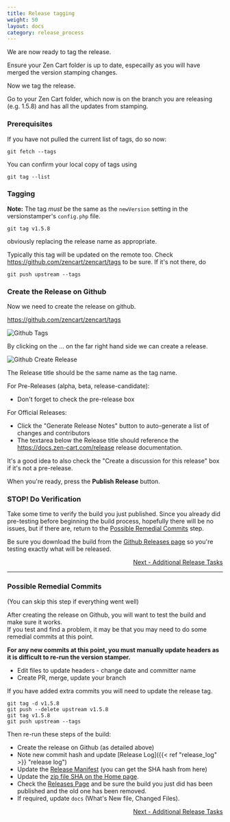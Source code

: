 ```yaml
---
title: Release tagging
weight: 50
layout: docs
category: release_process
---
```

We are now ready to tag the release.

Ensure your Zen Cart folder is up to date, especailly
as you will have merged the version stamping changes.

Now we tag the release.

Go to your Zen Cart folder, which now is on the branch you are releasing (e.g. 1.5.8) and has all the updates from stamping. 

### Prerequisites
If you have not pulled the current list of tags, do so now: 

```
git fetch --tags
```

You can confirm your local copy of tags using 

```
git tag --list
```

### Tagging 

**Note:** The tag *must* be the same as the `newVersion` setting in the versionstamper's `config.php` file. 

`git tag v1.5.8` 

obviously replacing the release name as appropriate.

Typically this tag will be updated on the remote too.  Check 
https://github.com/zencart/zencart/tags to be sure.  If it's not there, do 

`git push upstream --tags`

### Create the Release on Github

Now we need to create the release on github.

https://github.com/zencart/zencart/tags

![ Github Tags](/images/github-tags_page_zencart.png)

By clicking on the ... on the far right hand side we can create a release.

![Github Create Release](/images/github_create_release_zencart.png)


The Release title should be the same name as the tag name.

For Pre-Releases (alpha, beta, release-candidate): 
- Don't forget to check the pre-release box 

For Official Releases: 
- Click the "Generate Release Notes" button to auto-generate a list of changes and contributors
- The textarea below the Release title should reference the https://docs.zen-cart.com/release release documentation.

It's a good idea to also check the "Create a discussion for this release" box if it's not a pre-release. 

When you're ready, press the **Publish Release** button.
 
### STOP!  Do Verification 
Take some time to verify the build you just published.  Since you already did pre-testing before beginning the build process, hopefully there will be no issues, but if there are, return to the [Possible Remedial Commits](/dev/release_process/release_tagging/#possible-remedial-commits) step. 

Be sure you download the build from the [Github Releases page](https://github.com/zencart/zencart/releases) so you're testing exactly what will be released. 

<div style="text-align:right;" id="next">
   <a class="btn btn-lg btn-primary mr-3 mb-4" href="/dev/release_process/additional_release_tasks/">
        Next - Additional Release Tasks<i class="fas fa-arrow-alt-circle-right ml-2"></i>
   </a>
</div>

<hr>

### Possible Remedial Commits 

(You can skip this step if everything went well)

After creating the release on Github, you will want to test the build and make sure it works.  
If you test and find a problem, 
it may be that you may need to do some remedial commits at this point.

**For any new commits at this point, you must manually update headers as 
it is difficult to re-run the version stamper.**

- Edit files to update headers - change date and committer name
- Create PR, merge, update your branch

If you have added extra commits you will need to update the release tag.

```
git tag -d v1.5.8
git push --delete upstream v1.5.8
git tag v1.5.8
git push upstream --tags
```

Then re-run these steps of the build: 
- Create the release on Github (as detailed above)
- Note new commit hash and update [Release Log]({{< ref "release_log" >}} "release log") 
- Update the [Release Manifest](/dev/release_process/manifest/) (you can get the SHA hash from here)
- Update the [zip file SHA on the Home page](/dev/release_process/release_links/).
- Check the [Releases Page](https://github.com/zencart/zencart/releases) and be sure the build you just did has been published and the old one has been removed.
- If required, update `docs` (What's New file, Changed Files).

<div style="text-align:right;" id="next">
   <a class="btn btn-lg btn-primary mr-3 mb-4" href="/dev/release_process/additional_release_tasks/">
        Next - Additional Release Tasks<i class="fas fa-arrow-alt-circle-right ml-2"></i>
   </a>
</div>
